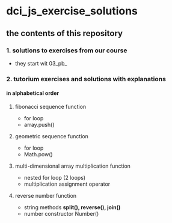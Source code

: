 # dci_js_exercise_solutions

## the contents of this repository

### 1. solutions to exercises from our course 

- they start wit 03_pb_ 

### 2. tutorium exercises and solutions with explanations 

#### in alphabetical order 

1. fibonacci sequence function
   - for loop
   - array.push()

2. geometric sequence function 
   - for loop 
   - Math.pow()

3. multi-dimensional array multiplication function
   - nested for loop (2 loops)
   - multiplication assignment operator

4. reverse number function
   - string methods
     **split(), reverse(), join()**
   - number constructor
     Number()     
 
